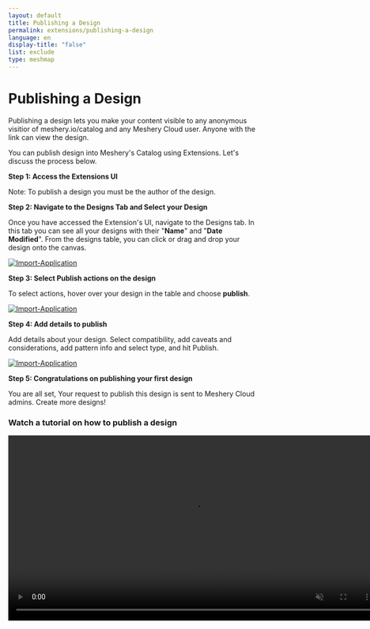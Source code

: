 ```yaml
---
layout: default
title: Publishing a Design
permalink: extensions/publishing-a-design
language: en
display-title: "false"
list: exclude
type: meshmap
---
```


# Publishing a Design

Publishing a design lets you make your content visible to any anonymous visitior of meshery.io/catalog and any Meshery Cloud user. Anyone with the link can view the design.

You can publish design into Meshery's Catalog using Extensions. Let's discuss the process below.

**Step 1: Access the Extensions UI**


Note: To publish a design you must be the author of the design.


**Step 2: Navigate to the Designs Tab and Select your Design**


Once you have accessed the Extension's UI, navigate to the Designs tab. In this tab you can see all your designs with their "<b>Name</b>" and "<b>Date Modified</b>". From the designs table, you can click or drag and drop your design onto the canvas.

<a href="{{ site.baseurl }}/assets/img/meshmap/design.png"><img style="border-radius: 0.5%;" alt="Import-Application" style="width:800px;height:auto;" src="{{ site.baseurl }}/assets/img/meshmap/design.png" /></a>


**Step 3: Select Publish actions on the design**

To select actions, hover over your design in the table and choose <b>publish</b>. 

<a href="{{ site.baseurl }}/assets/img/meshmap/action-publish.png"><img style="border-radius: 0.5%;" alt="Import-Application" style="width:800px;height:auto;" src="{{ site.baseurl }}/assets/img/meshmap/action-publish.png" /></a>


**Step 4: Add details to publish**

Add details about your design. Select compatibility, add caveats and considerations, add pattern info and select type, and hit Publish. 

<a href="{{ site.baseurl }}/assets/img/meshmap/publish-modal.png"><img style="border-radius: 0.5%;" alt="Import-Application" style="width:800px;height:auto;" src="{{ site.baseurl }}/assets/img/meshmap/publish-modal.png" /></a>

**Step 5: Congratulations on publishing your first design**

You are all set, Your request to publish this design is sent to Meshery Cloud admins. Create more designs!

### Watch a tutorial on how to publish a design
<video class="videoTest" width="750" height="auto" autoplay="" muted ="" loop="">
  <source src="{{ site.baseurl }}/assets/img/meshmap/how-to-publish-your-design.mp4" type="video/mp4" />
 Your browser does not support the video tag
</video>

